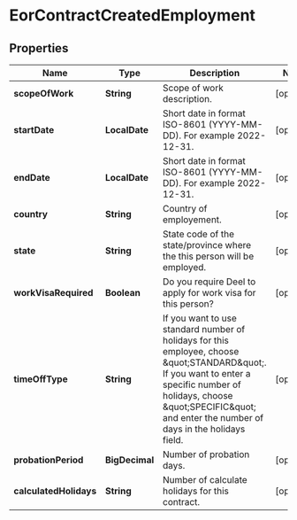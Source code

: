 

# EorContractCreatedEmployment


## Properties

| Name | Type | Description | Notes |
|------------ | ------------- | ------------- | -------------|
|**scopeOfWork** | **String** | Scope of work description. |  [optional] |
|**startDate** | **LocalDate** | Short date in format ISO-8601 (YYYY-MM-DD). For example 2022-12-31. |  [optional] |
|**endDate** | **LocalDate** | Short date in format ISO-8601 (YYYY-MM-DD). For example 2022-12-31. |  [optional] |
|**country** | **String** | Country of employement. |  [optional] |
|**state** | **String** | State code of the state/province where the this person will be employed. |  [optional] |
|**workVisaRequired** | **Boolean** | Do you require Deel to apply for work visa for this person? |  [optional] |
|**timeOffType** | **String** | If you want to use standard number of holidays for this employee, choose \&quot;STANDARD\&quot;. If you want to enter a specific number of holidays, choose \&quot;SPECIFIC\&quot; and enter the number of days in the holidays field. |  [optional] |
|**probationPeriod** | **BigDecimal** | Number of probation days. |  [optional] |
|**calculatedHolidays** | **String** | Number of calculate holidays for this contract. |  [optional] |



